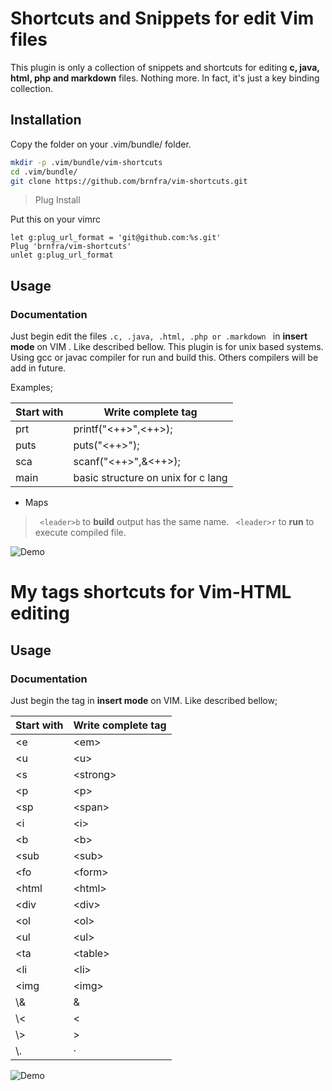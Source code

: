 # Shortcuts and Snippets for edit Vim files

This plugin is only a collection of snippets and shortcuts for editing **c, java, html, php and markdown** files. Nothing more. In fact, it's just a key binding collection.

## Installation

Copy the folder on your .vim/bundle/ folder.


```bash
mkdir -p .vim/bundle/vim-shortcuts
cd .vim/bundle/
git clone https://github.com/brnfra/vim-shortcuts.git

```

>Plug Install

Put this on your vimrc

```.vim
let g:plug_url_format = 'git@github.com:%s.git'
Plug 'brnfra/vim-shortcuts'
unlet g:plug_url_format
```

## Usage

### Documentation 

 
Just begin edit the files ```.c, .java, .html, .php or .markdown ``` in **insert mode** on VIM . Like described bellow. 
This plugin is for unix based systems. 
Using gcc or javac compiler for run and build this. Others compilers will be add in future.

Examples;

| Start with | Write complete tag |
| --- | --- |
| prt | printf("<++>",<++>); |
| puts | puts("<++>"); |
| sca | scanf("<++>",&<++>); |
|main | basic structure on unix for c lang |

- Maps 

> ``` <leader>b``` to **build**  output has the same name.
> ``` <leader>r``` to **run** to execute compiled file.

![Demo](https://github.com/brnfra/vim-short-cpp/blob/master/assets/cpp-plugin.gif)
  
# My tags shortcuts for Vim-HTML editing

## Usage

### Documentation 

Just begin the tag in **insert mode** on VIM. Like described bellow;
 
| Start with | Write complete tag | 
| --- | --- |
| \<e | \<em\> | 
| \<u | \<u\> | 
| \<s | \<strong\> | 
| \<p | \<p\> | 
| \<sp | \<span\> | 
| \<i | \<i\> | 
| \<b | \<b\> | 
| \<sub | \<sub\> | 
| \<fo | \<form\> | 
| \<html | \<html\> | 
| \<div | \<div\> | 
| \<ol | \<ol\> | 
| \<ul | \<ul\> | 
| \<ta | \<table\> |
| \<li | \<li\> | 
| \<img | \<img\> | 
| \\& | &amp; | 
| \\< | &lt; | 
| \\> | &gt; | 
| \\. | &middot; | 

![Demo](https://github.com/brnfra/vim-short-html/blob/master/assets/html-plugin.gif)

